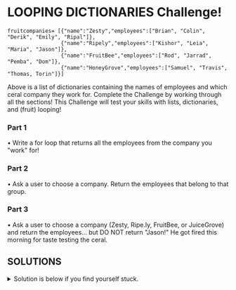 # LOOPING DICTIONARIES Challenge!

```
fruitcompanies= [{"name":"Zesty","employees":["Brian", "Colin", "Derik", "Emily", "Ripal"]},
                 {"name":"Ripely","employees":["Kishor", "Leia", "Maria", "Jason"]},
                 {"name":"FruitBee","employees":["Rod", "Jarrad", "Pemba", "Dom"]},
                 {"name":"HoneyGrove","employees":["Samuel", "Travis", "Thomas, Torin"]}]
```

Above is a list of dictionaries containing the names of employees and which ceral company they work for. Complete the Challenge by working through all the sections! 
This Challenge will test your skills with lists, dictionaries, and (fruit) looping!

### Part 1

• Write a for loop that returns all the employees from the company you "work" for!

### Part 2

• Ask a user to choose a company. Return the employees that belong to that group.

### Part 3

• Ask a user to choose a company (Zesty, Ripe.ly, FruitBee, or JuiceGrove) and return the employees... but DO NOT return "Jason!" He got fired this morning for taste testing the ceral.


## SOLUTIONS

<details>
<summary>Solution is below if you find yourself stuck.</summary>
<br>  
  
```python
  
fruitcompanies= [{"name":"Zesty","employees":["Bryan", "Colin", "Erik", "Greg", "John"]},
                 {"name":"Ripe.ly","employees":["Kishor", "Leia", "Maria", "Chad"]},
                 {"name":"FruitBee","employees":["Monte", "Jarrad", "Pemba", "Don"]},
                 {"name":"JuiceGrove","employees":["Tim", "Travis", "Trung"]}]

# Write a for loop that returns all the employees from the company you "work" for!

for x in fruitcompanies[1]["employees"]:
    print(x)

# Ask a user to choose a company. Return the employees that belong to that group.

choice= input("Choose a company: Zesty, Ripe.ly, FruitBee, JuiceGrove\n>")

for company in fruitcompanies:
    if choice == company["name"]:
        print(company["employees"])

# Ask a user to choose a company (Zesty, Ripely, FruitBee, or JuiceGrove) and return the employees... but DO NOT return "Chad" He got fired this morning.

x= 0
for company in fruitcompanies:
    x += 1
    print(f"{x}. {company['name']}")

choice= int(input("Choose your company!\n>"))

for x in fruitcompanies[choice - 1]["employees"]:
   if x != "Jason":
        print(x)
```
  
